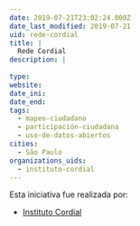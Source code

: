 ```yaml
---
date: 2019-07-21T23:02:24.000Z
date_last_modified: 2019-07-21
uid: rede-cordial
title: |
  Rede Cordial
description: |
  
type: 
website: 
date_ini: 
date_end: 
tags:
  - mapeo-ciudadano
  - participación-ciudadana
  - uso-de-datos-abiertos
cities: 
  - São Paulo
organizations_uids:
  - instituto-cordial
---
```


Esta iniciativa fue realizada por:

- [Instituto Cordial](/organizaciones/instituto-cordial)
